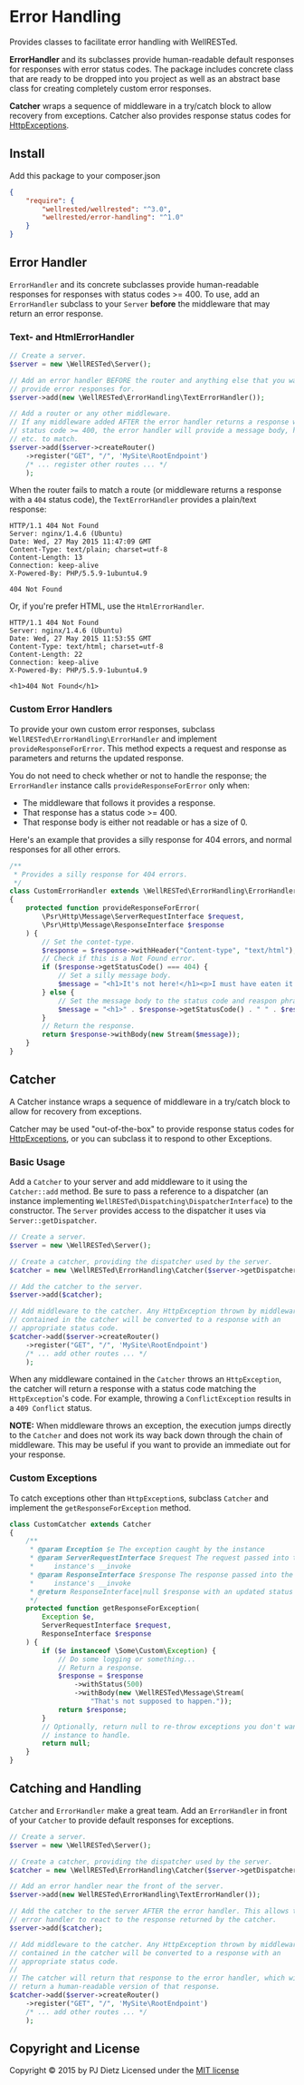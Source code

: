 Error Handling
==============

Provides classes to facilitate error handling with WellRESTed.

**ErrorHandler** and its subclasses provide human-readable default
responses for responses with error status codes. The package includes concrete 
class that are ready to be dropped into you project as well as an abstract base
class for creating completely custom error responses.

**Catcher** wraps a sequence of middleware in a try/catch block to allow
recovery from exceptions. Catcher also provides response status codes for 
[HttpExceptions](https://github.com/wellrestedphp/http-exceptions).

Install
-------

Add this package to your composer.json 

```json
{
    "require": {
        "wellrested/wellrested": "^3.0",
        "wellrested/error-handling": "^1.0"
    }
}
```

Error Handler
-------------

`ErrorHandler` and its concrete subclasses provide human-readable responses
for responses with status codes >= 400. To use, add an `ErrorHandler` subclass
to your `Server` **before** the middleware that may return an error response.

### Text- and HtmlErrorHandler

```php
// Create a server.
$server = new \WellRESTed\Server();

// Add an error handler BEFORE the router and anything else that you want to
// provide error responses for.
$server->add(new \WellRESTed\ErrorHandling\TextErrorHandler());

// Add a router or any other middleware.
// If any middleware added AFTER the error handler returns a response with a 
// status code >= 400, the error handler will provide a message body, headers,
// etc. to match.
$server->add($server->createRouter()
    ->register("GET", "/", 'MySite\RootEndpoint')
    /* ... register other routes ... */
    );
```

When the router fails to match a route (or middleware returns a response with
a `404` status code), the `TextErrorHandler` provides a plain/text response:

```
HTTP/1.1 404 Not Found
Server: nginx/1.4.6 (Ubuntu)
Date: Wed, 27 May 2015 11:47:09 GMT
Content-Type: text/plain; charset=utf-8
Content-Length: 13
Connection: keep-alive
X-Powered-By: PHP/5.5.9-1ubuntu4.9

404 Not Found
```

Or, if you're prefer HTML, use the `HtmlErrorHandler`.

```
HTTP/1.1 404 Not Found
Server: nginx/1.4.6 (Ubuntu)
Date: Wed, 27 May 2015 11:53:55 GMT
Content-Type: text/html; charset=utf-8
Content-Length: 22
Connection: keep-alive
X-Powered-By: PHP/5.5.9-1ubuntu4.9

<h1>404 Not Found</h1>
```

### Custom Error Handlers

To provide your own custom error responses, subclass 
`WellRESTed\ErrorHandling\ErrorHandler` and implement `provideResponseForError`.
This method expects a request and response as parameters and returns the updated
response. 

You do not need to check whether or not to handle the response; the 
`ErrorHandler` instance calls `provideResponseForError` only when:

- The middleware that follows it provides a response.
- That response has a status code >= 400.
- That response body is either not readable or has a size of 0.


Here's an example that provides a silly response for 404 errors, and normal
responses for all other errors.

```php
/**
 * Provides a silly response for 404 errors.
 */
class CustomErrorHandler extends \WellRESTed\ErrorHandling\ErrorHandler
{
    protected function provideResponseForError(
        \Psr\Http\Message\ServerRequestInterface $request,
        \Psr\Http\Message\ResponseInterface $response
    ) {
        // Set the contet-type.
        $response = $response->withHeader("Content-type", "text/html");
        // Check if this is a Not Found error.
        if ($response->getStatusCode() === 404) {
            // Set a silly message body.
            $message = "<h1>It's not here!</h1><p>I must have eaten it.</p>";
        } else {
            // Set the message body to the status code and reaspon phrase.
            $message = "<h1>" . $response->getStatusCode() . " " . $response->getReasonPhrase() . "</h1>";
        }
        // Return the response.
        return $response->withBody(new Stream($message));
    }
}
```

Catcher
-------

A Catcher instance wraps a sequence of middleware in a try/catch block to allow 
for recovery from exceptions.

Catcher may be used "out-of-the-box" to provide response status codes for 
[HttpExceptions](https://github.com/wellrestedphp/http-exceptions), or you can 
subclass it to respond to other Exceptions.

### Basic Usage

Add a `Catcher` to your server and add middleware to it using the `Catcher::add`
method. Be sure to pass a reference to a dispatcher (an instance implementing 
`WellRESTed\Dispatching\DispatcherInterface`) to the constructor. The `Server`
provides access to the dispatcher it uses via `Server::getDispatcher`.

```php
// Create a server.
$server = new \WellRESTed\Server();

// Create a catcher, providing the dispatcher used by the server.
$catcher = new \WellRESTed\ErrorHandling\Catcher($server->getDispatcher());

// Add the catcher to the server.
$server->add($catcher);

// Add middleware to the catcher. Any HttpException thrown by middleware
// contained in the catcher will be converted to a response with an 
// appropriate status code.
$catcher->add($server->createRouter()
    ->register("GET", "/", 'MySite\RootEndpoint')
    /* ... add other routes ... */
    );
```

When any middleware contained in the `Catcher` throws an `HttpException`, the
catcher will return a response with a status code matching the `HttpException`'s
code. For example, throwing a `ConflictException` results in a `409 Conflict`
status.

**NOTE:** When middleware throws an exception, the execution jumps directly to
the `Catcher` and does not work its way back down through the chain of 
middleware. This may be useful if you want to provide an immediate out for your
response.

### Custom Exceptions

To catch exceptions other than `HttpException`s, subclass `Catcher` and
implement the `getResponseForException` method.

```php
class CustomCatcher extends Catcher
{
    /**
     * @param Exception $e The exception caught by the instance
     * @param ServerRequestInterface $request The request passed into the
     *     instance's __invoke
     * @param ResponseInterface $response The response passed into the
     *     instance's __invoke
     * @return ResponseInterface|null $response with an updated status code
     */
    protected function getResponseForException(
        Exception $e,
        ServerRequestInterface $request,
        ResponseInterface $response
    ) {
        if ($e instanceof \Some\Custom\Exception) {
            // Do some logging or something...
            // Return a response.
            $response = $response
                ->withStatus(500)
                ->withBody(new \WellRESTed\Message\Stream(
                    "That's not supposed to happen."));
            return $response;
        }
        // Optionally, return null to re-throw exceptions you don't want the
        // instance to handle.
        return null;
    }
}
```

Catching and Handling
---------------------

`Catcher` and `ErrorHandler` make a great team. Add an `ErrorHandler` in front
of your `Catcher` to provide default responses for exceptions.

```php
// Create a server.
$server = new \WellRESTed\Server();

// Create a catcher, providing the dispatcher used by the server.
$catcher = new \WellRESTed\ErrorHandling\Catcher($server->getDispatcher());

// Add an error handler near the front of the server.
$server->add(new WellRESTed\ErrorHandling\TextErrorHandler());

// Add the catcher to the server AFTER the error handler. This allows the 
// error handler to react to the response returned by the catcher.
$server->add($catcher);

// Add middleware to the catcher. Any HttpException thrown by middleware
// contained in the catcher will be converted to a response with an
// appropriate status code. 
// 
// The catcher will return that response to the error handler, which will
// return a human-readable version of that response.
$catcher->add($server->createRouter()
    ->register("GET", "/", 'MySite\RootEndpoint')
    /* ... add other routes ... */
    );
```

Copyright and License
---------------------
Copyright © 2015 by PJ Dietz
Licensed under the [MIT license](http://opensource.org/licenses/MIT)

